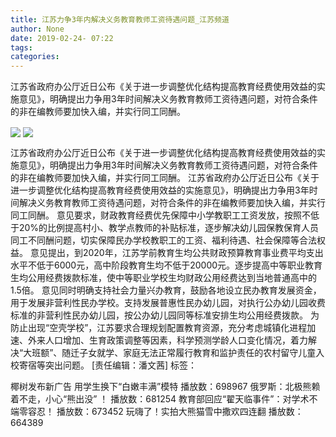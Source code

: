 ```yaml
---
title: 江苏力争3年内解决义务教育教师工资待遇问题_江苏频道
author: None
date: 2019-02-24- 07:22
tags: 
categories: 
---
```

江苏省政府办公厅近日公布《关于进一步调整优化结构提高教育经费使用效益的实施意见》，明确提出力争用3年时间解决义务教育教师工资待遇问题，对符合条件的非在编教师要加快入编，并实行同工同酬。
<!-- more -->
                
<img align="center" border="0" src="http://p2.ifengimg.com/a/2019_09/32a4fd20296d74e_size24_w500_h328.jpg" />
                
<img align="center" border="0" src="http://p2.ifengimg.com/a/2016/0810/204c433878d5cf9size1_w16_h16.png" />
            
江苏省政府办公厅近日公布《关于进一步调整优化结构提高教育经费使用效益的实施意见》，明确提出力争用3年时间解决义务教育教师工资待遇问题，对符合条件的非在编教师要加快入编，并实行同工同酬。
江苏省政府办公厅近日公布《关于进一步调整优化结构提高教育经费使用效益的实施意见》，明确提出力争用3年时间解决义务教育教师工资待遇问题，对符合条件的非在编教师要加快入编，并实行同工同酬。
意见要求，财政教育经费优先保障中小学教职工工资发放，按照不低于20%的比例提高村小、教学点教师的补贴标准，逐步解决幼儿园保教保育人员同工不同酬问题，切实保障民办学校教职工的工资、福利待遇、社会保障等合法权益。
意见提出，到2020年，江苏学前教育生均公共财政预算教育事业费平均支出水平不低于6000元，高中阶段教育生均不低于20000元。逐步提高中等职业教育生均公用经费拨款标准，使中等职业学校生均财政公用经费达到当地普通高中的1.5倍。
意见同时明确支持社会力量兴办教育，鼓励各地设立民办教育发展资金，用于发展非营利性民办学校。支持发展普惠性民办幼儿园，对执行公办幼儿园收费标准的非营利性民办幼儿园，按公办幼儿园同等标准安排生均公用经费拨款。
为防止出现“空壳学校”，江苏要求合理规划配置教育资源，充分考虑城镇化进程加速、外来人口增加、生育政策调整等因素，科学预测学龄人口变化情况，着力解决“大班额”、随迁子女就学、家庭无法正常履行教育和监护责任的农村留守儿童入校寄宿等突出问题。
[责任编辑：潘文茜]
标签：
 
 
             
椰树发布新广告 用学生换下“白嫩丰满”模特
播放数：698967
俄罗斯：北极熊赖着不走，小心“熊出没” ！
播放数：681254
教育部回应“翟天临事件”：对学术不端零容忍！
播放数：673452
玩嗨了！实拍大熊猫雪中撒欢四连翻
播放数：664389
